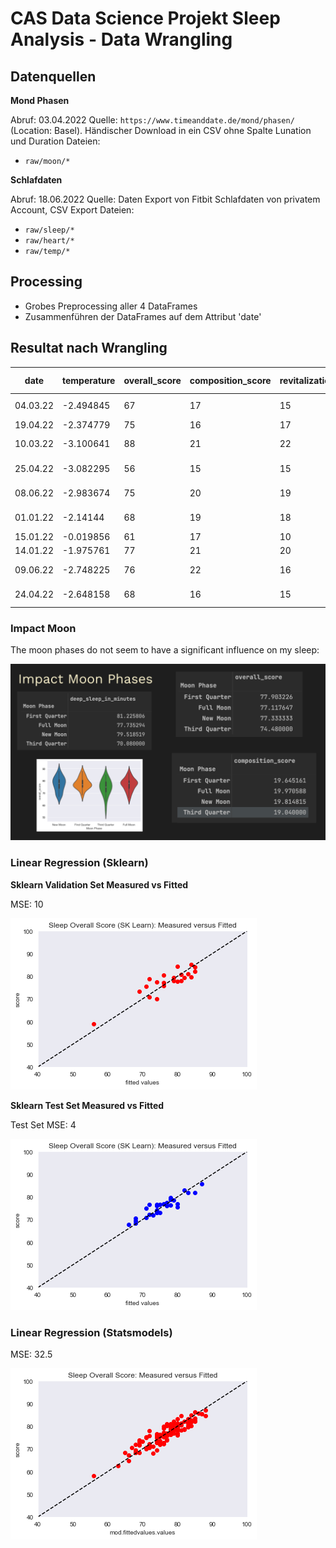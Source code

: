 # CAS Data Science Projekt Sleep Analysis - Data Wrangling


## Datenquellen

**Mond Phasen**

Abruf: 03.04.2022
Quelle: `https://www.timeanddate.de/mond/phasen/` (Location: Basel). Händischer Download in ein CSV ohne Spalte Lunation und Duration
Dateien: 
- `raw/moon/*`

**Schlafdaten**

Abruf: 18.06.2022
Quelle: Daten Export von Fitbit Schlafdaten von privatem Account, CSV Export
Dateien: 
- `raw/sleep/*` 
- `raw/heart/*` 
- `raw/temp/*`


## Processing
- Grobes Preprocessing aller 4 DataFrames
- Zusammenführen der DataFrames auf dem Attribut 'date'


## Resultat nach Wrangling

| date     | temperature | overall_score | composition_score | revitalization_score | duration_score | deep_sleep_in_minutes | resting_heart_rate | restlessness | bpm       | Moon Phase    |
|----------|-------------|---------------|-------------------|----------------------|----------------|-----------------------|--------------------|--------------|-----------|---------------|
| 04.03.22 | -2.494845   | 67            | 17                | 15                   | 35             | 66                    | 60                 | 0.073479     | 68.873969 | New Moon      |
| 19.04.22 | -2.374779   | 75            | 16                | 17                   | 42             | 62                    | 52                 | 0.071966     | 62.836604 |               |
| 10.03.22 | -3.100641   | 88            | 21                | 22                   | 45             | 126                   | 60                 | 0.054695     | 67.206731 | First Quarter |
| 25.04.22 | -3.082295   | 56            | 15                | 15                   | 26             | 23                    | 56                 | 0.100186     | 67.187992 | Third Quarter |
| 08.06.22 | -2.983674   | 75            | 20                | 19                   | 36             | 69                    | 55                 | 0.087816     | 69.163313 | First Quarter |
| 01.01.22 | -2.14144    | 68            | 19                | 18                   | 31             | 69                    | 60                 | 0.081197     | 61.607115 | New Moon      |
| 15.01.22 | -0.019856   | 61            | 17                | 10                   | 34             | 70                    | 57                 | 0.14459      | 68.972063 |               |
| 14.01.22 | -1.975761   | 77            | 21                | 20                   | 36             | 82                    | 59                 | 0.089701     | 68.562845 |               |
| 09.06.22 | -2.748225   | 76            | 22                | 16                   | 38             | 88                    | 54                 | 0.07064      | 59.214786 | First Quarter |
| 24.04.22 | -2.648158   | 68            | 16                | 15                   | 37             | 49                    | 54                 | 0.079038     | 76.126033 | Third Quarter |



### Impact Moon

The moon phases do not seem to have a significant influence on my sleep:

![moon](images/impact-moon.png)


### Linear Regression (Sklearn)

**Sklearn Validation Set Measured vs Fitted**

MSE: 10

![validation](images/sklearn_validation.png)


**Sklearn Test Set Measured vs Fitted**

Test Set MSE: 4

![test](images/sklearn_test.png)


### Linear Regression (Statsmodels)

MSE: 32.5

![statsmodels](images/statsmodels.png)




